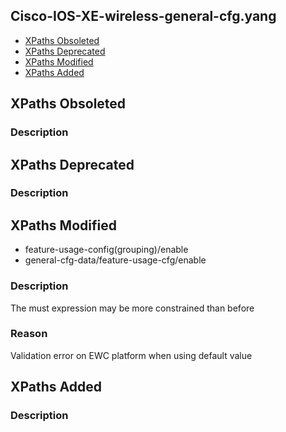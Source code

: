 ## Cisco-IOS-XE-wireless-general-cfg.yang


- [XPaths Obsoleted](#xpaths-obsoleted)
- [XPaths Deprecated](#xpaths-deprecated)
- [XPaths Modified](#xpaths-modified)
- [XPaths Added](#xpaths-added)

## XPaths Obsoleted

### Description

## XPaths Deprecated

### Description

## XPaths Modified

- feature-usage-config(grouping)/enable
- general-cfg-data/feature-usage-cfg/enable

### Description

The must expression may be more constrained than before

### Reason

Validation error on EWC platform when using default value

## XPaths Added

### Description
